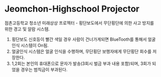 # Jeomchon-Highschool Projector 
점촌고등학교 청소년 미래상상 프로젝터 - 
횡단보도에서 무단횡단에 의한 사고 방지를 위한 경고 및 알람 시스템.
1. 횡단보도 신호등이 빨간 색일 경우 사람이 건너가게되면 BlueTooth를 통해서 얼굴인식 시스템이 On됨.
2. 얼굴인식 시스템은 얼굴 인식을 수행하며, 무단횡단 보행자에게 무단횡단 회수를 저장한다. 
3. 1,2회는 본인의 휴대폰으로 문자가 발송(3회시 벌금 부과 내용 포함)되며, 3회가 되었을 경우는 범칙금이 부과된다.
